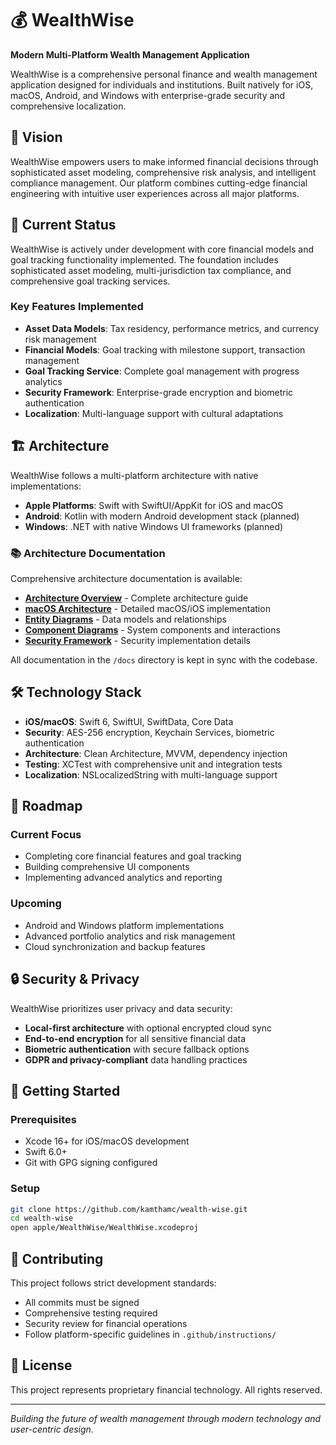 # 💰 WealthWise

**Modern Multi-Platform Wealth Management Application**

WealthWise is a comprehensive personal finance and wealth management application designed for individuals and institutions. Built natively for iOS, macOS, Android, and Windows with enterprise-grade security and comprehensive localization.

## 🎯 Vision

WealthWise empowers users to make informed financial decisions through sophisticated asset modeling, comprehensive risk analysis, and intelligent compliance management. Our platform combines cutting-edge financial engineering with intuitive user experiences across all major platforms.

## 🚀 Current Status

WealthWise is actively under development with core financial models and goal tracking functionality implemented. The foundation includes sophisticated asset modeling, multi-jurisdiction tax compliance, and comprehensive goal tracking services.

### Key Features Implemented
- **Asset Data Models**: Tax residency, performance metrics, and currency risk management
- **Financial Models**: Goal tracking with milestone support, transaction management  
- **Goal Tracking Service**: Complete goal management with progress analytics
- **Security Framework**: Enterprise-grade encryption and biometric authentication
- **Localization**: Multi-language support with cultural adaptations

## 🏗️ Architecture

WealthWise follows a multi-platform architecture with native implementations:

- **Apple Platforms**: Swift with SwiftUI/AppKit for iOS and macOS
- **Android**: Kotlin with modern Android development stack (planned)
- **Windows**: .NET with native Windows UI frameworks (planned)

### 📚 Architecture Documentation

Comprehensive architecture documentation is available:
- **[Architecture Overview](./docs/ARCHITECTURE.md)** - Complete architecture guide
- **[macOS Architecture](./docs/macos-architecture.md)** - Detailed macOS/iOS implementation
- **[Entity Diagrams](./docs/entity-diagrams.md)** - Data models and relationships
- **[Component Diagrams](./docs/component-diagrams.md)** - System components and interactions
- **[Security Framework](./docs/security-framework.md)** - Security implementation details

All documentation in the `/docs` directory is kept in sync with the codebase.

## 🛠 Technology Stack

- **iOS/macOS**: Swift 6, SwiftUI, SwiftData, Core Data
- **Security**: AES-256 encryption, Keychain Services, biometric authentication
- **Architecture**: Clean Architecture, MVVM, dependency injection
- **Testing**: XCTest with comprehensive unit and integration tests
- **Localization**: NSLocalizedString with multi-language support

## 🎯 Roadmap

### Current Focus
- Completing core financial features and goal tracking
- Building comprehensive UI components
- Implementing advanced analytics and reporting

### Upcoming
- Android and Windows platform implementations
- Advanced portfolio analytics and risk management
- Cloud synchronization and backup features

## 🔒 Security & Privacy

WealthWise prioritizes user privacy and data security:
- **Local-first architecture** with optional encrypted cloud sync
- **End-to-end encryption** for all sensitive financial data
- **Biometric authentication** with secure fallback options
- **GDPR and privacy-compliant** data handling practices

## 🚀 Getting Started

### Prerequisites
- Xcode 16+ for iOS/macOS development
- Swift 6.0+
- Git with GPG signing configured

### Setup
```bash
git clone https://github.com/kamthamc/wealth-wise.git
cd wealth-wise
open apple/WealthWise/WealthWise.xcodeproj
```

## 🤝 Contributing

This project follows strict development standards:
- All commits must be signed
- Comprehensive testing required
- Security review for financial operations
- Follow platform-specific guidelines in `.github/instructions/`

## 📄 License

This project represents proprietary financial technology. All rights reserved.

---

*Building the future of wealth management through modern technology and user-centric design.*